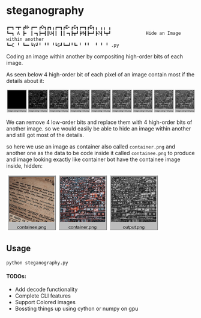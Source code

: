 # steganography

```
┏━┓╺┳╸┏N╸┏━╸┏O┓┏┓╻┏━┓┏E╸┏E┓┏━┓┏E┓╻ ╻╻ ╻       
┗━┓ A ┣╸ ┃╺┓┣━┫┃U┫┃ ┃┃╺┓┣┳┛┣M┫┣━┛┣?┫┗┳┛             Hide an Image within another
┗━C ╹ ┗━╸┗Y┛╹ ╹╹ ╹┗S┛┗━┛╹┗╸╹ ╹╹  ╹ ╹ ╹ .py
```

Coding an image within another by compositing high-order bits of each image.

As seen below 4 high-order bit of each pixel of an image contain most if the details about it:

![Montage of extracted images](Images/extracted_images/montage.png)

We can remove 4 low-order bits and replace them with 4 high-order bits of another image. so we would easily be able to hide an image within another and still got most of the details.

so here we use an image as container also called `container.png` and another one as the data to be code inside it called `containee.png` to produce and image looking exactly like container bot have the containee image inside, hidden:

![](Images/montage.png)

## Usage

```shell
python steganography.py
```

#### TODOs:

- Add decode functionality
- Complete CLI features
- Support Colored images
- Bossting things up using cython or numpy on gpu
